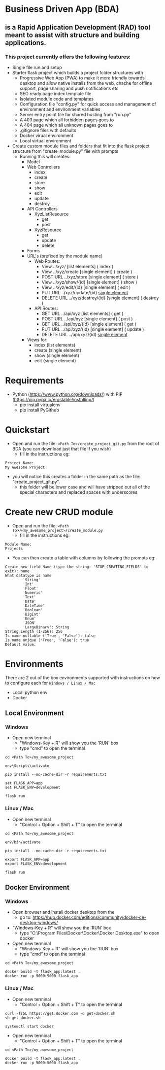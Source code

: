 # Business Driven App (BDA)
## is a Rapid Application Development (RAD) tool meant to assist with structure and building applications.

### This project currently offers the following features:
* Single file run and setup
* Starter flask project which builds a project folder structures with  
    * Progressive Web App (PWA) to make it more friendly towards desktop and allow native installs from the web, chache for offline support, page sharing and push notifications etc
    * SEO ready page index template file
    * Isolated module code and templates
    * Configuration file "config.py" for quick access and management of environment and environment variables
    * Server entry point file for shared hosting from "run.py" 
    * A 403 page which all forbidden pages goes to
    * A 404 page which all unknown pages goes to
    * .gitignore files with defaults
    * Docker virual environment
    * Local virtual environment
* Create custom module files and folders that fit into the flask project structure from "create_module.py" file with prompts
    * Running this will creates:
        * Model
        * Web Controllers
            * index
            * create
            * store
            * show
            * edit
            * update
            * destroy
        * API Controllers
            * XyzListResource
                * get
                * post
            * XyzResource
                * get
                * update
                * delete
        * Forms
        * URL's (prefixed by the module name)
            * Web Routes:
                * View ../xyz/ [list elements] ( index )
                * View ../xyz/create [single element] ( create )
                * POST URL ../xyz/store [single element] ( store )
                * View ../xyz/show/{id} [single element] ( show )
                * View ../xyz/edit/{id} [single element] ( edit )
                * PUT URL ../xyz/update/{id} [single element]( update )
                * DELETE URL ../xyz/destroy/{id} [single element] ( destroy )
            * API Routes:
                * GET URL ../api/xyz [list elements] ( get )
                * POST URL ../api/xyz [single element] ( post )
                * GET URL ../api/xyz/{id} [single element] ( get )
                * PUT URL ../api/xyz/{id} [single element] ( update )
                * DELETE URL ../api/xyz/{id} [single element]( delete )
        * Views for:
            * index (list elements)
            * create (single element)
            * show (single element)
            * edit (single element)

# Requirements
* Python (https://www.python.org/downloads/) with PIP (https://pip.pypa.io/en/stable/installing/)
    * pip install virtualenv
    * pip install PyGithub

# Quickstart
* Open and run the file: `<Path To>/create_project_git.py` from the root of BDA (you can download just that file if you wish)
    * fill in the instructions eg:
```
Project Name:
My Awesome Project
```
* you will notice this creates a folder in the same path as the file: "create_project_git.py".
    * this folder will be lower case and will have stripped out all of the special characters and replaced spaces with underscores

# Create new CRUD module
* Open and run the file: `<Path To>/<my_awesome_project>/create_module.py`
    * fill in the instructions eg:
```
Module Name:
Projects
```
* You can then create a table with columns by following the prompts eg:
```
Create new field Name (type the string: 'STOP_CREATING_FIELDS' to exit): name
What datatype is name
        'String'
        'Int'
        'Float'
        'Numeric'
        'Text'
        'Date'
        'DateTime'
        'Boolean'
        'BigInt'
        'Enum'
        'JSON'
        'LargeBinary': String
String Length (1-256): 256
Is name nullable ('True', 'False'): false
Is name unique ('True', 'False'): true
Default value: 

``` 

# Environments
There are 2 out of the box environments supported with instructions on how to configure each for  `Windows / Linux / Mac`
* Local python env
* Docker

## Local Environment
### Windows
* Open new terminal
    * "Windows-Key + R" will show you the 'RUN' box
    * type "cmd" to open the terminal
```
cd <Path To>/my_awesome_project

env\Scripts\activate

pip install --no-cache-dir -r requirements.txt

set FLASK_APP=app
set FLASK_ENV=development

flask run

```
### Linux / Mac
* Open new terminal
    * "Control + Option + Shift + T" to open the terminal
```
cd <Path To>/my_awesome_project

env/bin/activate

pip install --no-cache-dir -r requirements.txt

export FLASK_APP=app
export FLASK_ENV=development

flask run

```

## Docker Environment
### Windows
* Open browser and install docker desktop from the 
    * go to: https://hub.docker.com/editions/community/docker-ce-desktop-windows/
* "Windows-Key + R" will show you the 'RUN' box
    * type "C:\Program Files\Docker\Docker\Docker Desktop.exe" to open docker
* Open new terminal
    * "Windows-Key + R" will show you the 'RUN' box
    * type "cmd" to open the terminal
```
cd <Path To>/my_awesome_project

docker build -t flask_app:latest .
docker run -p 5000:5000 flask_app

```
### Linux / Mac
* Open new terminal
    * "Control + Option + Shift + T" to open the terminal
```
curl -fsSL https://get.docker.com -o get-docker.sh
sh get-docker.sh

systemctl start docker

```
* Open new terminal
    * "Control + Option + Shift + T" to open the terminal
```
cd <Path To>/my_awesome_project

docker build -t flask_app:latest .
docker run -p 5000:5000 flask_app

```